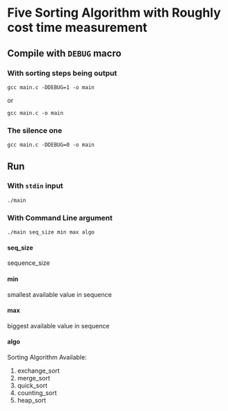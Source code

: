 # Five Sorting Algorithm with Roughly cost time measurement

## Compile with `DEBUG` macro
### With sorting steps being output

    gcc main.c -DDEBUG=1 -o main

or

    gcc main.c -o main

### The silence one

    gcc main.c -DDEBUG=0 -o main

## Run

### With `stdin` input
    ./main

### With Command Line argument

    ./main seq_size min max algo

#### seq_size
 sequence_size

#### min
smallest available value in sequence

#### max
biggest available value in sequence

#### algo
Sorting Algorithm Available:

1. exchange_sort
2. merge_sort
3. quick_sort
4. counting_sort
5. heap_sort



